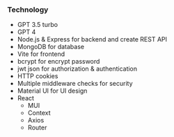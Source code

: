 ### Technology

- GPT 3.5 turbo
- GPT 4
- Node.js & Express for backend and create REST API
- MongoDB for database
- Vite for frontend
- bcrypt for encrypt password
- jwt json for authorization & authentication
- HTTP cookies
- Multiple middleware checks for security
- Material UI for UI design
- React
  - MUI
  - Context
  - Axios
  - Router
